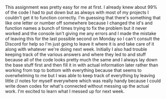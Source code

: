 This assignment was pretty easy for me at first. I already knew about 99%  of the code I had to put down but as always with most of my projects I couldn't get it to function correctly. I'm guessing that there's something that like one letter or number off somewhere because I changed the id's and function names a bunch of times trying to fix the problem but it never worked and the console isn't giving me any errors and I made the mistake of leaving this for the last possible second on Monday so I can't consult the Discord for help so I'm just going to leave it where it is and take care of it along with whatever we're doing next week. Initially I also had trouble keeping track of the various answers and where they led to and stuff because all of the code looks pretty much the same and I always lay down the base stuff first and then fill it in with actual information later rather than working from top to bottom with everything because that seems to overwhelming to me but I was able to keep track of everything by leaving little // notes for myself everywhere which was really handy because I could write down codes for what's connected without messing up the actual work. I'm excited to learn what I messed up for next week.

